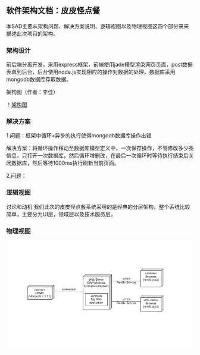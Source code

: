 ## 软件架构文档：皮皮怪点餐

本SAD主要从架构问题、解决方案说明、逻辑视图以及物理视图这四个部分来来描述此次项目的架构。

### 架构设计

前后端分离开发，采用express框架，前端使用jade模型渲染网页页面，post数据表单到后台，后台使用node.js实现相应的操作对数据的处理。数据库采用mongodb数据库存取数据。

架构图（作者：李佳）

！[架构图](/img/supplement/三层架构图.PNG)

### 解决方案

1.问题：框架中循环+异步的执行使得mongodb数据库操作出错

解决方案：将循环操作移动至数据库模型定义中，一次保存操作，不管修改多少条信息，只打开一次数据库，然后循环增删改，在最后一次循环时等待执行结束后关闭数据库，然后等待1000ms执行刷新当前页面。

2.问题：

### 逻辑视图

讨论和动机
我们此次的皮皮怪点餐系统采用的是经典的分层架构，整个系统比较简单，主要分为UI层，领域层以及技术服务层。

### 物理视图

![物理视图](/img/supplement/物理视图.png)
